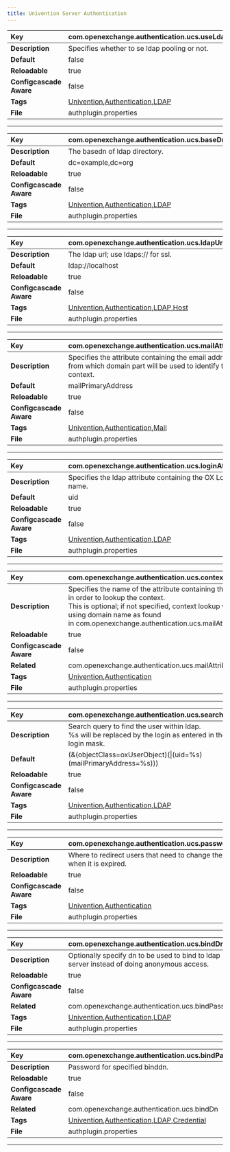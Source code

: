 ```yaml
---
title: Univention Server Authentication
---
```


| __Key__ | com.openexchange.authentication.ucs.useLdapPool |
|:----------------|:--------|
| __Description__ | Specifies whether to se ldap pooling or not.<br> |
| __Default__ | false |
| __Reloadable__ | true |
| __Configcascade Aware__ | false |
| __Tags__ | <a href="https://documentation.open-xchange.com/latest/middleware/configuration/tags/Univention.html">Univention</a>,<a href="https://documentation.open-xchange.com/latest/middleware/configuration/tags/Authentication.html">Authentication</a>,<a href="https://documentation.open-xchange.com/latest/middleware/configuration/tags/LDAP.html">LDAP</a> |
| __File__ | authplugin.properties |

---
| __Key__ | com.openexchange.authentication.ucs.baseDn |
|:----------------|:--------|
| __Description__ | The basedn of ldap directory.<br> |
| __Default__ | dc=example,dc=org |
| __Reloadable__ | true |
| __Configcascade Aware__ | false |
| __Tags__ | <a href="https://documentation.open-xchange.com/latest/middleware/configuration/tags/Univention.html">Univention</a>,<a href="https://documentation.open-xchange.com/latest/middleware/configuration/tags/Authentication.html">Authentication</a>,<a href="https://documentation.open-xchange.com/latest/middleware/configuration/tags/LDAP.html">LDAP</a> |
| __File__ | authplugin.properties |

---
| __Key__ | com.openexchange.authentication.ucs.ldapUrl |
|:----------------|:--------|
| __Description__ | The ldap url; use ldaps:// for ssl.<br> |
| __Default__ | ldap://localhost |
| __Reloadable__ | true |
| __Configcascade Aware__ | false |
| __Tags__ | <a href="https://documentation.open-xchange.com/latest/middleware/configuration/tags/Univention.html">Univention</a>,<a href="https://documentation.open-xchange.com/latest/middleware/configuration/tags/Authentication.html">Authentication</a>,<a href="https://documentation.open-xchange.com/latest/middleware/configuration/tags/LDAP.html">LDAP</a>,<a href="https://documentation.open-xchange.com/latest/middleware/configuration/tags/Host.html">Host</a> |
| __File__ | authplugin.properties |

---
| __Key__ | com.openexchange.authentication.ucs.mailAttribute |
|:----------------|:--------|
| __Description__ | Specifies the attribute containing the email address from which domain part will be used to identify the context.<br> |
| __Default__ | mailPrimaryAddress |
| __Reloadable__ | true |
| __Configcascade Aware__ | false |
| __Tags__ | <a href="https://documentation.open-xchange.com/latest/middleware/configuration/tags/Univention.html">Univention</a>,<a href="https://documentation.open-xchange.com/latest/middleware/configuration/tags/Authentication.html">Authentication</a>,<a href="https://documentation.open-xchange.com/latest/middleware/configuration/tags/Mail.html">Mail</a> |
| __File__ | authplugin.properties |

---
| __Key__ | com.openexchange.authentication.ucs.loginAttribute |
|:----------------|:--------|
| __Description__ | Specifies the ldap attribute containing the OX Login name.<br> |
| __Default__ | uid |
| __Reloadable__ | true |
| __Configcascade Aware__ | false |
| __Tags__ | <a href="https://documentation.open-xchange.com/latest/middleware/configuration/tags/Univention.html">Univention</a>,<a href="https://documentation.open-xchange.com/latest/middleware/configuration/tags/Authentication.html">Authentication</a>,<a href="https://documentation.open-xchange.com/latest/middleware/configuration/tags/LDAP.html">LDAP</a> |
| __File__ | authplugin.properties |

---
| __Key__ | com.openexchange.authentication.ucs.contextIdAttribute |
|:----------------|:--------|
| __Description__ | Specifies the name of the attribute containing the contextId in order to lookup the context.<br>This is optional; if not specified, context lookup will be done using domain name as found <br>in com.openexchange.authentication.ucs.mailAttribute.<br> |
| __Reloadable__ | true |
| __Configcascade Aware__ | false |
| __Related__ | com.openexchange.authentication.ucs.mailAttribute |
| __Tags__ | <a href="https://documentation.open-xchange.com/latest/middleware/configuration/tags/Univention.html">Univention</a>,<a href="https://documentation.open-xchange.com/latest/middleware/configuration/tags/Authentication.html">Authentication</a> |
| __File__ | authplugin.properties |

---
| __Key__ | com.openexchange.authentication.ucs.searchFilter |
|:----------------|:--------|
| __Description__ | Search query to find the user within ldap.<br>%s will be replaced by the login as entered in the ox login mask.<br> |
| __Default__ | (&(objectClass=oxUserObject)(&#124;(uid=%s)(mailPrimaryAddress=%s))) |
| __Reloadable__ | true |
| __Configcascade Aware__ | false |
| __Tags__ | <a href="https://documentation.open-xchange.com/latest/middleware/configuration/tags/Univention.html">Univention</a>,<a href="https://documentation.open-xchange.com/latest/middleware/configuration/tags/Authentication.html">Authentication</a>,<a href="https://documentation.open-xchange.com/latest/middleware/configuration/tags/LDAP.html">LDAP</a> |
| __File__ | authplugin.properties |

---
| __Key__ | com.openexchange.authentication.ucs.passwordChangeURL |
|:----------------|:--------|
| __Description__ | Where to redirect users that need to change their password when it is expired.<br> |
| __Reloadable__ | true |
| __Configcascade Aware__ | false |
| __Tags__ | <a href="https://documentation.open-xchange.com/latest/middleware/configuration/tags/Univention.html">Univention</a>,<a href="https://documentation.open-xchange.com/latest/middleware/configuration/tags/Authentication.html">Authentication</a> |
| __File__ | authplugin.properties |

---
| __Key__ | com.openexchange.authentication.ucs.bindDn |
|:----------------|:--------|
| __Description__ | Optionally specify dn to be used to bind to ldap server instead of doing anonymous access.<br> |
| __Reloadable__ | true |
| __Configcascade Aware__ | false |
| __Related__ | com.openexchange.authentication.ucs.bindPassword |
| __Tags__ | <a href="https://documentation.open-xchange.com/latest/middleware/configuration/tags/Univention.html">Univention</a>,<a href="https://documentation.open-xchange.com/latest/middleware/configuration/tags/Authentication.html">Authentication</a>,<a href="https://documentation.open-xchange.com/latest/middleware/configuration/tags/LDAP.html">LDAP</a> |
| __File__ | authplugin.properties |

---
| __Key__ | com.openexchange.authentication.ucs.bindPassword |
|:----------------|:--------|
| __Description__ | Password for specified binddn.<br> |
| __Reloadable__ | true |
| __Configcascade Aware__ | false |
| __Related__ | com.openexchange.authentication.ucs.bindDn |
| __Tags__ | <a href="https://documentation.open-xchange.com/latest/middleware/configuration/tags/Univention.html">Univention</a>,<a href="https://documentation.open-xchange.com/latest/middleware/configuration/tags/Authentication.html">Authentication</a>,<a href="https://documentation.open-xchange.com/latest/middleware/configuration/tags/LDAP.html">LDAP</a>,<a href="https://documentation.open-xchange.com/latest/middleware/configuration/tags/Credential.html">Credential</a> |
| __File__ | authplugin.properties |

---
